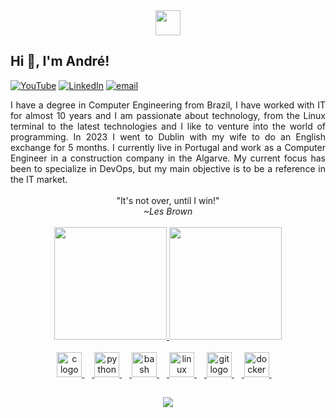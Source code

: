 <link rel="stylesheet" type='text/css' href="https://cdn.jsdelivr.net/gh/devicons/devicon@latest/devicon.min.css" />

<div align="center">
<img src="https://user-images.githubusercontent.com/74038190/212284087-bbe7e430-757e-4901-90bf-4cd2ce3e1852.gif" height="40" weight="40" >
</div>

## Hi 👋, I'm André!
[![YouTube](https://img.shields.io/badge/YouTube-%23FF0000.svg?logo=YouTube&logoColor=white)](https://youtube.com/@https://www.youtube.com/@codezino)
[![LinkedIn](https://img.shields.io/badge/LinkedIn-%230077B5.svg?logo=linkedin&logoColor=white)](https://linkedin.com/in/https://pt.linkedin.com/in/andreeuflauzino)
[![email](https://img.shields.io/badge/Email-D14836?logo=gmail&logoColor=white)](mailto:andre.euflauzino@gmail.com) 
<br>

<div align="justify">
I have a degree in Computer Engineering from Brazil, I have worked with IT for almost 10 years and I am passionate about technology, from the Linux terminal to the latest technologies and I like to venture into the world of programming. In 2023 I went to Dublin with my wife to do an English exchange for 5 months. I currently live in Portugal and work as a Computer Engineer in a construction company in the Algarve. My current focus has been to specialize in DevOps, but my main objective is to be a reference in the IT market.
</div>
<br>
<div align="center">
"It's not over, until I win!"<br>
<i>~Les Brown</i>
</div>
<br>

<div align="center">
<a href="https://github.com/euflauzinoandre">
<img loading="lazy" height="180em" src="https://github-readme-stats.vercel.app/api?username=euflauzinoandre&theme=dark&hide_border=true&include_all_commits=false&count_private=false"/>
<img loading="lazy" height="180em" src="https://github-readme-stats.vercel.app/api/top-langs/?username=euflauzinoandre&theme=dark&hide_border=true&include_all_commits=false&count_private=false&layout=compact"/>
</div>
<br>

<div align="center">
  <img src="https://cdn.jsdelivr.net/gh/devicons/devicon/icons/c/c-original.svg" height="40" alt="c logo"  />
  <img width="12" />
  <img src="https://cdn.jsdelivr.net/gh/devicons/devicon/icons/python/python-original.svg" height="40" alt="python logo"  />
  <img width="12" />
<!--
  <img src="https://cdn.jsdelivr.net/gh/devicons/devicon/icons/go/go-original.svg" height="40" alt="go logo"  />
  <img width="12" />
-->
  <img src="https://cdn.simpleicons.org/gnubash/4EAA25" height="40" alt="bash logo"  />
  <img width="12" />
  <img src="https://cdn.jsdelivr.net/gh/devicons/devicon/icons/linux/linux-original.svg" height="40" alt="linux logo"  />
  <img width="12" />
  <img src="https://cdn.jsdelivr.net/gh/devicons/devicon/icons/git/git-original.svg" height="40" alt="git logo"  /> 
  <img width="12" />
<!--
  <img src="https://cdn.jsdelivr.net/gh/devicons/devicon/icons/gitlab/gitlab-original.svg" height="40" alt="gitlab logo"  />
  <img width="12" />
-->
 <img src="https://cdn.simpleicons.org/docker/2496ED" height="40" alt="docker logo"  />
 <img width="12" />
<!--
  <img src="https://cdn.jsdelivr.net/gh/devicons/devicon/icons/kubernetes/kubernetes-plain.svg" height="40" alt="kubernetes logo"  />
  <img width="12" />
  <img src="https://cdn.simpleicons.org/prometheus/E6522C" height="40" alt="prometheus logo"  />
  <img width="12" />
  <img src="https://cdn.simpleicons.org/terraform/7B42BC" height="40" alt="terraform logo"  />
  <img width="12" />  
  <img src="https://skillicons.dev/icons?i=aws" height="40" alt="amazonwebservices logo"  />
  <img width="12" />
  <img src="https://cdn.jsdelivr.net/gh/devicons/devicon/icons/apache/apache-original.svg" height="40" alt="apache logo"  />
  <img width="12" />
  <img src="https://cdn.jsdelivr.net/gh/devicons/devicon/icons/nginx/nginx-original.svg" height="40" alt="nginx logo"  />
-->
</div>



##
<div align="center">
<a href="https://visitcount.itsvg.in">
  <img src="https://visitcount.itsvg.in/api?id=euflauzinoandre&label=Profile%20Views&color=12&icon=2&pretty=false" />
</a>
</div>
